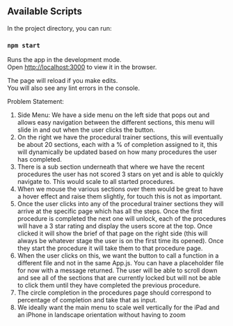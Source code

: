 
## Available Scripts

In the project directory, you can run:

### `npm start`

Runs the app in the development mode.\
Open [http://localhost:3000](http://localhost:3000) to view it in the browser.

The page will reload if you make edits.\
You will also see any lint errors in the console.

Problem Statement:

1. Side Menu:  We have a side menu on the left side that pops out and allows easy navigation between the different sections, this menu will slide in and out when the user clicks the button.
2. On the right we have the procedural trainer sections, this will eventually be about 20 sections, each with a % of completion assigned to it, this will dynamically be updated based on how many procedures the user has completed.
3. There is a sub section underneath that where we have the recent procedures the user has not scored 3 stars on yet and is able to quickly navigate to. This would scale to all started procedures.
4. When we mouse the various sections over them would be great to have a hover effect and raise them slightly, for touch this is not as important.
5. Once the user clicks into any of the procedural trainer sections they will arrive at the specific page which has all the steps. Once the first procedure is completed the next one will unlock, each of the procedures will have a 3 star rating and display the users score at the top. Once clicked it will show the brief of that page on the right side (this will always be whatever stage the user is on the first time its opened). Once they start the procedure it will take them to that procedure page.
6. When the user clicks on this, we want the button to call a function in a different file and not in the same App.js. You can have a placeholder file for now with a message returned.
The user will be able to scroll down and see all of the sections that are currently locked but will not be able to click them until they have completed the previous procedure.
7. The circle completion in the procedures page should correspond to percentage of completion and take that as input.
8. We ideally want the main menu to scale well vertically for the iPad and an iPhone in landscape orientation without having to zoom

